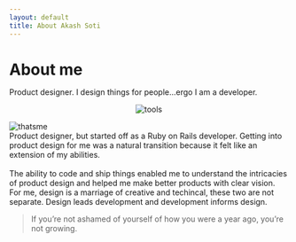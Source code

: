 ```yaml
---
layout: default
title: About Akash Soti
---
```


<div class="post">
	<h1 class="pageTitle" style="margin-bottom: 15px;">About me</h1>
	<div class="pageTitle-helper"><p>Product designer. I design things for people...ergo I am a developer.</p></div>
	<p style="text-align:center;"><img src="{{ '/assets/img/aboutme/tools.png' | prepend: site.baseurl }}" alt="tools"></p>
	<div class="row">
		<div class="col-7">
			<img src="{{ '/assets/img/forabout.jpg' | prepend: site.baseurl }}" alt="thatsme" style="margin-bottom: 0;"/>
		</div>
		<div class="col-5">
			<p style="margin: 0 auto 0 0; width:100%;">
				Product designer, but started off as a Ruby on Rails developer. Getting into product design for me was a natural transition because it felt like an extension of my abilities.
			</p><br>
			<p style="margin: 0 auto 0 0; width:100%;">
				The ability to code and ship things enabled me to understand the intricacies of product design and helped me make better products with clear vision.
			</p>
		</div>
	</div>
	<div class="row">
		<div class="col-12">
			<p style="margin: 0 auto 0 0; width:100%;" >
				For me, design is a marriage of creative and techincal, these two are not separate. Design leads development and development informs design.
			</p>
		</div>
	</div>
	<div class="row">
		<div class="col-12">
			<blockquote>
				If you’re not ashamed of yourself of how you were a year ago, you’re not growing.
			</blockquote>
		</div>
	</div>
</div>
